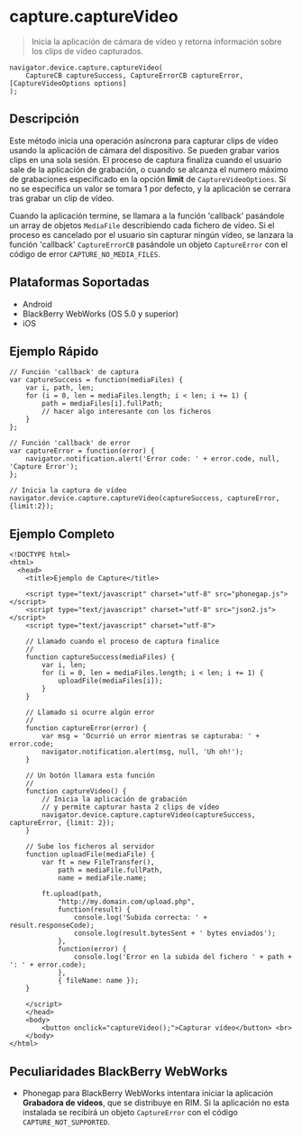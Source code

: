 capture.captureVideo
====================

> Inicia la aplicación de cámara de vídeo y retorna información sobre los clips de vídeo capturados.

    navigator.device.capture.captureVideo( 
	    CaptureCB captureSuccess, CaptureErrorCB captureError, [CaptureVideoOptions options]
	);

Descripción
-----------

Este método inicia una operación asíncrona para capturar clips de vídeo usando la aplicación de cámara del dispositivo. Se pueden grabar varios clips en una sola sesión.
El proceso de captura finaliza cuando el usuario sale de la aplicación de grabación, o cuando se alcanza el numero máximo de grabaciones especificado en la opción __limit__ de `CaptureVideoOptions`. Si no se especifica un valor se tomara 1 por defecto, y la aplicación se cerrara tras grabar un clip de vídeo.

Cuando la aplicación termine, se llamara a la función 'callback' pasándole un array de objetos `MediaFile` describiendo cada fichero de vídeo. Si el proceso es cancelado por el usuario sin capturar ningún vídeo, se lanzara la función 'callback' `CaptureErrorCB` pasándole un objeto `CaptureError` con el código de error `CAPTURE_NO_MEDIA_FILES`.

Plataformas Soportadas
----------------------

- Android
- BlackBerry WebWorks (OS 5.0 y superior)
- iOS

Ejemplo Rápido
--------------

    // Función 'callback' de captura
    var captureSuccess = function(mediaFiles) {
        var i, path, len;
        for (i = 0, len = mediaFiles.length; i < len; i += 1) {
            path = mediaFiles[i].fullPath;
            // hacer algo interesante con los ficheros
        }
    };

    // Función 'callback' de error
    var captureError = function(error) {
        navigator.notification.alert('Error code: ' + error.code, null, 'Capture Error');
    };

    // Inicia la captura de vídeo
    navigator.device.capture.captureVideo(captureSuccess, captureError, {limit:2});

Ejemplo Completo
----------------

    <!DOCTYPE html>
    <html>
      <head>
        <title>Ejemplo de Capture</title>

        <script type="text/javascript" charset="utf-8" src="phonegap.js"></script>
        <script type="text/javascript" charset="utf-8" src="json2.js"></script>
        <script type="text/javascript" charset="utf-8">

        // Llamado cuando el proceso de captura finalice
        //
        function captureSuccess(mediaFiles) {
            var i, len;
            for (i = 0, len = mediaFiles.length; i < len; i += 1) {
                uploadFile(mediaFiles[i]);
            }	    
        }

        // Llamado si ocurre algún error
        // 
        function captureError(error) {
	        var msg = 'Ocurrió un error mientras se capturaba: ' + error.code;
            navigator.notification.alert(msg, null, 'Uh oh!');
        }

        // Un botón llamara esta función
        //
        function captureVideo() {
            // Inicia la aplicación de grabación
            // y permite capturar hasta 2 clips de vídeo
            navigator.device.capture.captureVideo(captureSuccess, captureError, {limit: 2});
        }

        // Sube los ficheros al servidor
        function uploadFile(mediaFile) {
            var ft = new FileTransfer(),
                path = mediaFile.fullPath,
                name = mediaFile.name;

            ft.upload(path,
                "http://my.domain.com/upload.php",
                function(result) {
                    console.log('Subida correcta: ' + result.responseCode);
                    console.log(result.bytesSent + ' bytes enviados');
                },
                function(error) {
                    console.log('Error en la subida del fichero ' + path + ': ' + error.code);
                },
                { fileName: name });   
        }

        </script>
        </head>
        <body>
            <button onclick="captureVideo();">Capturar vídeo</button> <br>
        </body>
    </html>

Peculiaridades BlackBerry WebWorks
----------------------------------

- Phonegap para BlackBerry WebWorks intentara iniciar la aplicación __Grabadora de videos__, que se distribuye en RIM. Si la aplicación no esta instalada se recibirá un objeto `CaptureError` con el código `CAPTURE_NOT_SUPPORTED`.
